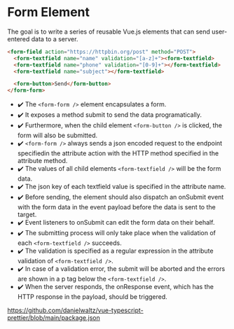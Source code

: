 # Form Element

The goal is to write a series of reusable Vue.js elements that can send user-entered data to a server.

```html
<form-field action="https://httpbin.org/post" method="POST">
  <form-textfield name="name" validation="[a-z]+"><form-textfield>
  <form-textfield name="phone" validation="[0-9]+"></form-textfield>
  <form-textfield name="subject"></form-textfield>

  <form-button>Send</form-button>
</form-form>
```

- ✔️ The `<form-form />` element encapsulates a form.
- ✔️ It exposes a method submit to send the data programatically.
- ✔️ Furthermore, when the child element `<form-button />` is clicked, the form will also be submitted.
- ✔️ `<form-form />` always sends a json encoded request to the endpoint specifiedin the attribute action with the HTTP method specified in the attribute method.
- ✔️ The values of all child elements `<form-textfield />` will be the form data.
- ✔️ The json key of each textfield value is specified in the attribute name.
- ✔️ Before sending, the element should also dispatch an onSubmit event with the form data in the event payload before the data is sent to the target.
- ✔️ Event listeners to onSubmit can edit the form data on their behalf.
- ✔️ The submitting process will only take place when the validation of each `<form-textfield />` succeeds.
- ✔️ The validation is specified as a regular expression in the attribute validation of `<form-textfield />`.
- ✔️ In case of a validation error, the submit will be aborted and the errors are shown in a p tag below the `<form-textfield />`.
- ✔️ When the server responds, the onResponse event, which has the HTTP response in the payload, should be triggered.

https://github.com/danielwaltz/vue-typescript-prettier/blob/main/package.json
